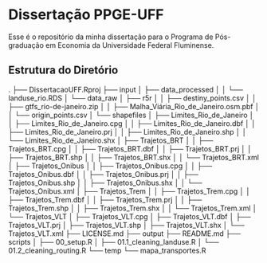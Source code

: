 # Dissertação PPGE-UFF

<!-- badges: start -->
<!-- badges: end -->

Esse é o repositório da minha dissertação para o Programa de Pós-graduação em Economia da Universidade Federal Fluminense.

## Estrutura do Diretório

.
├── DissertacaoUFF.Rproj
├── input
│   ├── data_processed
│   │   └── landuse_rio.RDS
│   └── data_raw
│       ├── r5r
│       │   ├── destiny_points.csv
│       │   ├── gtfs_rio-de-janeiro.zip
│       │   ├── Malha_Viária_Rio_de_Janeiro.osm.pbf
│       │   └── origin_points.csv
│       └── shapefiles
│           ├── Limites_Rio_de_Janeiro
│           │   ├── Limites_Rio_de_Janeiro.cpg
│           │   ├── Limites_Rio_de_Janeiro.dbf
│           │   ├── Limites_Rio_de_Janeiro.prj
│           │   ├── Limites_Rio_de_Janeiro.shp
│           │   └── Limites_Rio_de_Janeiro.shx
│           ├── Trajetos_BRT
│           │   ├── Trajetos_BRT.cpg
│           │   ├── Trajetos_BRT.dbf
│           │   ├── Trajetos_BRT.prj
│           │   ├── Trajetos_BRT.shp
│           │   ├── Trajetos_BRT.shx
│           │   └── Trajetos_BRT.xml
│           ├── Trajetos_Onibus
│           │   ├── Trajetos_Onibus.cpg
│           │   ├── Trajetos_Onibus.dbf
│           │   ├── Trajetos_Onibus.prj
│           │   ├── Trajetos_Onibus.shp
│           │   ├── Trajetos_Onibus.shx
│           │   └── Trajetos_Onibus.xml
│           ├── Trajetos_Trem
│           │   ├── Trajetos_Trem.cpg
│           │   ├── Trajetos_Trem.dbf
│           │   ├── Trajetos_Trem.prj
│           │   ├── Trajetos_Trem.shp
│           │   ├── Trajetos_Trem.shx
│           │   └── Trajetos_Trem.xml
│           └── Trajetos_VLT
│               ├── Trajetos_VLT.cpg
│               ├── Trajetos_VLT.dbf
│               ├── Trajetos_VLT.prj
│               ├── Trajetos_VLT.shp
│               ├── Trajetos_VLT.shx
│               └── Trajetos_VLT.xml
├── LICENSE.md
├── output
├── README.md
├── scripts
│   ├── 00_setup.R
│   ├── 01.1_cleaning_landuse.R
│   └── 01.2_cleaning_routing.R
└── temp
    └── mapa_transportes.R